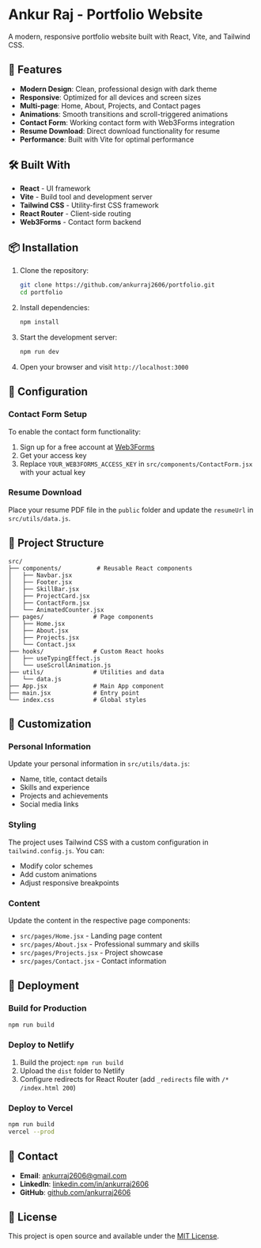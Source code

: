 # Ankur Raj - Portfolio Website

A modern, responsive portfolio website built with React, Vite, and Tailwind CSS.

## 🚀 Features

- **Modern Design**: Clean, professional design with dark theme
- **Responsive**: Optimized for all devices and screen sizes
- **Multi-page**: Home, About, Projects, and Contact pages
- **Animations**: Smooth transitions and scroll-triggered animations
- **Contact Form**: Working contact form with Web3Forms integration
- **Resume Download**: Direct download functionality for resume
- **Performance**: Built with Vite for optimal performance

## 🛠️ Built With

- **React** - UI framework
- **Vite** - Build tool and development server
- **Tailwind CSS** - Utility-first CSS framework
- **React Router** - Client-side routing
- **Web3Forms** - Contact form backend

## 📦 Installation

1. Clone the repository:
   ```bash
   git clone https://github.com/ankurraj2606/portfolio.git
   cd portfolio
   ```

2. Install dependencies:
   ```bash
   npm install
   ```

3. Start the development server:
   ```bash
   npm run dev
   ```

4. Open your browser and visit `http://localhost:3000`

## 🔧 Configuration

### Contact Form Setup

To enable the contact form functionality:

1. Sign up for a free account at [Web3Forms](https://web3forms.com)
2. Get your access key
3. Replace `YOUR_WEB3FORMS_ACCESS_KEY` in `src/components/ContactForm.jsx` with your actual key

### Resume Download

Place your resume PDF file in the `public` folder and update the `resumeUrl` in `src/utils/data.js`.

## 📁 Project Structure

```
src/
├── components/          # Reusable React components
│   ├── Navbar.jsx
│   ├── Footer.jsx
│   ├── SkillBar.jsx
│   ├── ProjectCard.jsx
│   ├── ContactForm.jsx
│   └── AnimatedCounter.jsx
├── pages/              # Page components
│   ├── Home.jsx
│   ├── About.jsx
│   ├── Projects.jsx
│   └── Contact.jsx
├── hooks/              # Custom React hooks
│   ├── useTypingEffect.js
│   └── useScrollAnimation.js
├── utils/              # Utilities and data
│   └── data.js
├── App.jsx             # Main App component
├── main.jsx            # Entry point
└── index.css           # Global styles
```

## 🎨 Customization

### Personal Information
Update your personal information in `src/utils/data.js`:
- Name, title, contact details
- Skills and experience
- Projects and achievements
- Social media links

### Styling
The project uses Tailwind CSS with a custom configuration in `tailwind.config.js`. You can:
- Modify color schemes
- Add custom animations
- Adjust responsive breakpoints

### Content
Update the content in the respective page components:
- `src/pages/Home.jsx` - Landing page content
- `src/pages/About.jsx` - Professional summary and skills
- `src/pages/Projects.jsx` - Project showcase
- `src/pages/Contact.jsx` - Contact information

## 🚀 Deployment

### Build for Production
```bash
npm run build
```

### Deploy to Netlify
1. Build the project: `npm run build`
2. Upload the `dist` folder to Netlify
3. Configure redirects for React Router (add `_redirects` file with `/* /index.html 200`)

### Deploy to Vercel
```bash
npm run build
vercel --prod
```

## 📧 Contact

- **Email**: ankurraj2606@gmail.com
- **LinkedIn**: [linkedin.com/in/ankurraj2606](https://linkedin.com/in/ankurraj2606)
- **GitHub**: [github.com/ankurraj2606](https://github.com/ankurraj2606)

## 📄 License

This project is open source and available under the [MIT License](LICENSE).
